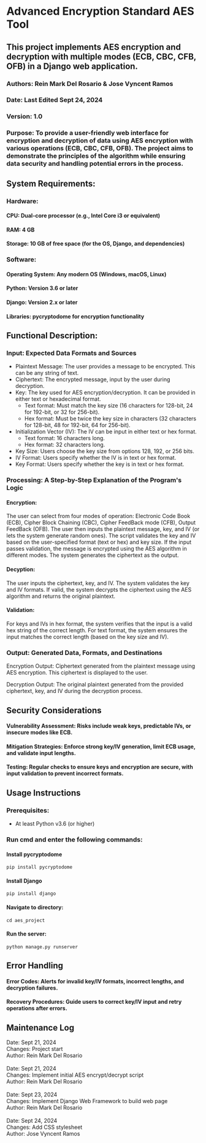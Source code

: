 # Advanced Encryption Standard AES Tool

## This project implements AES encryption and decryption with multiple modes (ECB, CBC, CFB, OFB) in a Django web application.

### Authors: Rein Mark Del Rosario & Jose Vyncent Ramos 
### Date: Last Edited Sept 24, 2024
### Version: 1.0 
### Purpose: To provide a user-friendly web interface for encryption and decryption of data using AES encryption with various operations (ECB, CBC, CFB, OFB). The project aims to demonstrate the principles of the algorithm while ensuring data security and handling potential errors in the process.

## System Requirements: 

### Hardware:
#### CPU: Dual-core processor (e.g., Intel Core i3 or equivalent)
#### RAM: 4 GB
#### Storage: 10 GB of free space (for the OS, Django, and dependencies)

### Software:
#### Operating System: Any modern OS (Windows, macOS, Linux)
#### Python: Version 3.6 or later
#### Django: Version 2.x or later
#### Libraries: pycryptodome for encryption functionality


## Functional Description:

### Input: Expected Data Formats and Sources
- Plaintext Message: The user provides a message to be encrypted. This can be any string of text.
- Ciphertext: The encrypted message, input by the user during decryption.
- Key: The key used for AES encryption/decryption. It can be provided in either text or hexadecimal format.
  - Text format: Must match the key size (16 characters for 128-bit, 24 for 192-bit, or 32 for 256-bit).
  - Hex format: Must be twice the key size in characters (32 characters for 128-bit, 48 for 192-bit, 64 for 256-bit).
- Initialization Vector (IV): The IV can be input in either text or hex format.
  - Text format: 16 characters long.
  - Hex format: 32 characters long.
- Key Size: Users choose the key size from options 128, 192, or 256 bits.
- IV Format: Users specify whether the IV is in text or hex format.
- Key Format: Users specify whether the key is in text or hex format.

### Processing: A Step-by-Step Explanation of the Program's Logic
#### Encryption:

The user can select from four modes of operation: Electronic Code Book (ECB), Cipher Block Chaining (CBC), 
Cipher FeedBack mode (CFB), Output FeedBack (OFB). The user then inputs the plaintext message, key, 
and IV (or lets the system generate random ones). The script validates the key and IV based on 
the user-specified format (text or hex) and key size. If the input passes validation, the message 
is encrypted using the AES algorithm in different modes. The system generates the ciphertext as the output.

#### Decyption:

The user inputs the ciphertext, key, and IV.
The system validates the key and IV formats.
If valid, the system decrypts the ciphertext using the AES algorithm and returns the original plaintext.

#### Validation:

For keys and IVs in hex format, the system verifies that the input is a valid hex string of the correct length.
For text format, the system ensures the input matches the correct length (based on the key size and IV).

### Output: Generated Data, Formats, and Destinations

Encryption Output: Ciphertext generated from the plaintext message using AES encryption. This ciphertext is displayed to the user.


Decryption Output: The original plaintext generated from the provided ciphertext, key, and IV during the decryption process.


## Security Considerations
#### Vulnerability Assessment: Risks include weak keys, predictable IVs, or insecure modes like ECB.
#### Mitigation Strategies: Enforce strong key/IV generation, limit ECB usage, and validate input lengths.
#### Testing: Regular checks to ensure keys and encryption are secure, with input validation to prevent incorrect formats.


## Usage Instructions

### Prerequisites:
- At least Python v3.6 (or higher)


### Run cmd and enter the following commands: 

#### Install pycryptodome
```
pip install pycryptodome
```

#### Install Django
```
pip install django
```


#### Navigate to directory:
```
cd aes_project
```

#### Run the server:
```
python manage.py runserver
```

## Error Handling
#### Error Codes: Alerts for invalid key/IV formats, incorrect lengths, and decryption failures.
#### Recovery Procedures: Guide users to correct key/IV input and retry operations after errors.


## Maintenance Log

Date: Sept 21, 2024 </br>
Changes: Project start </br>
Author: Rein Mark Del Rosario </br>
</br>
Date: Sept 21, 2024 </br>
Changes: Implement initial AES encrypt/decrypt script </br>
Author: Rein Mark Del Rosario </br>
</br>
Date: Sept 23, 2024 </br>
Changes: Implement Django Web Framework to build web page </br>
Author: Rein Mark Del Rosario </br>
</br>
Date: Sept 24, 2024 </br>
Changes: Add CSS stylesheet </br>
Author: Jose Vyncent Ramos </br>
